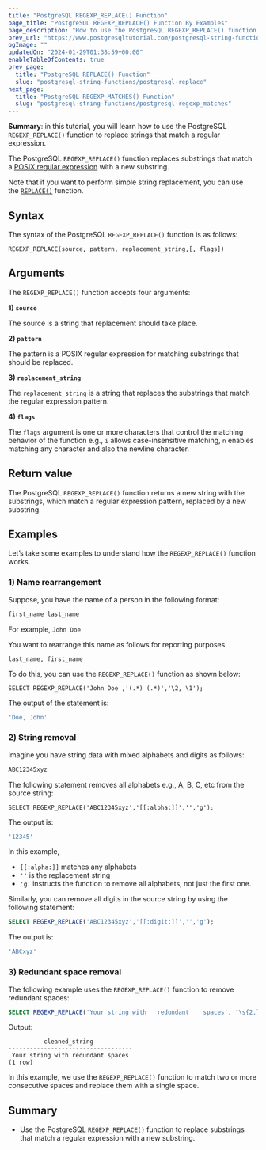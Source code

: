 ```yaml
---
title: "PostgreSQL REGEXP_REPLACE() Function"
page_title: "PostgreSQL REGEXP_REPLACE() Function By Examples"
page_description: "How to use the PostgreSQL REGEXP_REPLACE() function to replace substrings that match a regular expression with a new substring."
prev_url: "https://www.postgresqltutorial.com/postgresql-string-functions/regexp_replace/"
ogImage: ""
updatedOn: "2024-01-29T01:38:59+00:00"
enableTableOfContents: true
prev_page: 
  title: "PostgreSQL REPLACE() Function"
  slug: "postgresql-string-functions/postgresql-replace"
next_page: 
  title: "PostgreSQL REGEXP_MATCHES() Function"
  slug: "postgresql-string-functions/postgresql-regexp_matches"
---
```





**Summary**: in this tutorial, you will learn how to use the PostgreSQL `REGEXP_REPLACE()` function to replace strings that match a regular expression.

The PostgreSQL `REGEXP_REPLACE()` function replaces substrings that match a [POSIX regular expression](https://en.wikibooks.org/wiki/Regular_Expressions/POSIX-Extended_Regular_Expressions) with a new substring.

Note that if you want to perform simple string replacement, you can use the [`REPLACE()`](postgresql-replace) function.


## Syntax

The syntax of the PostgreSQL `REGEXP_REPLACE()` function is as follows:


```csssql
REGEXP_REPLACE(source, pattern, replacement_string,[, flags])   
```

## Arguments

The `REGEXP_REPLACE()` function accepts four arguments:

**1\) `source`**

The source is a string that replacement should take place.

**2\) `pattern`**

The pattern is a POSIX regular expression for matching substrings that should be replaced.

**3\) `replacement_string`**

The `replacement_string` is a string that replaces the substrings that match the regular expression pattern.

**4\) `flags`**

The `flags` argument is one or more characters that control the matching behavior of the function e.g., `i` allows case\-insensitive matching, `n` enables matching any character and also the newline character.


## Return value

The PostgreSQL `REGEXP_REPLACE()` function returns a new string with the substrings, which match a regular expression pattern, replaced by a new substring.


## Examples

Let’s take some examples to understand how the `REGEXP_REPLACE()` function works.


### 1\) Name rearrangement

Suppose, you have the name of a person in the following format:


```php
first_name last_name
```
For example, `John Doe`

You want to rearrange this name as follows for reporting purposes.


```
last_name, first_name
```
To do this, you can use the `REGEXP_REPLACE()` function as shown below:


```
SELECT REGEXP_REPLACE('John Doe','(.*) (.*)','\2, \1'); 
```
The output of the statement is:


```sql
'Doe, John'
```

### 2\) String removal

Imagine you have string data with mixed alphabets and digits as follows:


```sql
ABC12345xyz
```
The following statement removes all alphabets e.g., A, B, C, etc from the source string:


```
SELECT REGEXP_REPLACE('ABC12345xyz','[[:alpha:]]','','g');
```
The output is:


```sql
'12345'
```
In this example,

* `[[:alpha:]]` matches any alphabets
* `''` is the replacement string
* `'g'` instructs the function to remove all alphabets, not just the first one.

Similarly, you can remove all digits in the source string by using the following statement:


```sql
SELECT REGEXP_REPLACE('ABC12345xyz','[[:digit:]]','','g');
```
The output is:


```sql
'ABCxyz'
```

### 3\) Redundant space removal

The following example uses the `REGEXP_REPLACE()` function to remove redundant spaces:


```sql
SELECT REGEXP_REPLACE('Your string with   redundant    spaces', '\s{2,}', ' ', 'g') AS cleaned_string;

```
Output:


```
          cleaned_string
-----------------------------------
 Your string with redundant spaces
(1 row)
```
In this example, we use the `REGEXP_REPLACE()` function to match two or more consecutive spaces and replace them with a single space.


## Summary

* Use the PostgreSQL `REGEXP_REPLACE()` function to replace substrings that match a regular expression with a new substring.

